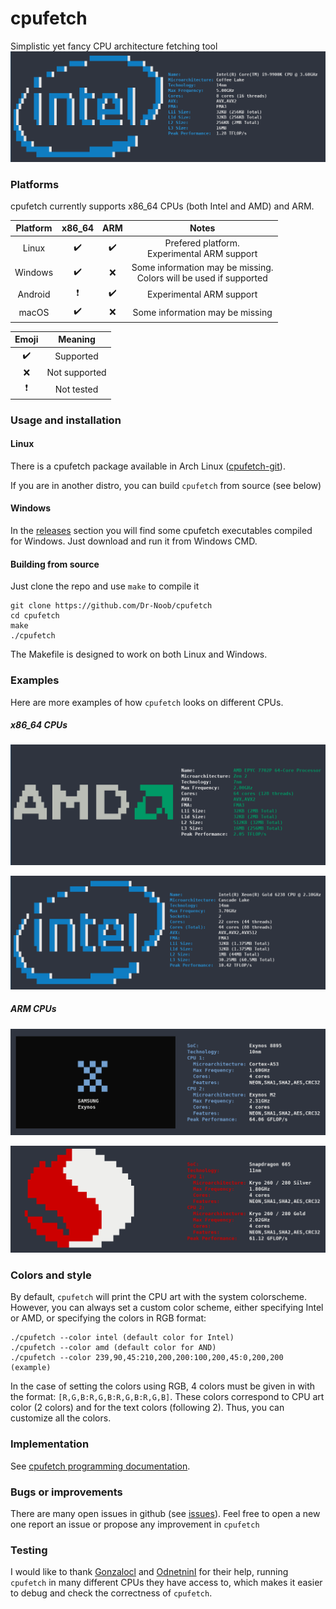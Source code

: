 # cpufetch

Simplistic yet fancy CPU architecture fetching tool
![cpu1](pictures/i9.png)

### Platforms
cpufetch currently supports x86_64 CPUs (both Intel and AMD) and ARM.

| Platform  | x86_64                    | ARM                | Notes             |
|:---------:|:------------------------:|:-------------------:|:-----------------:|
| Linux     | :heavy_check_mark:        | :heavy_check_mark: | Prefered platform. <br> Experimental ARM support |
| Windows   | :heavy_check_mark:        | :x:                | Some information may be missing. <br> Colors will be used if supported |
| Android   | :heavy_exclamation_mark:  | :heavy_check_mark: | Experimental ARM support |
| macOS     | :heavy_check_mark:        | :x:                | Some information may be missing |

| Emoji                   | Meaning       |
|:-----------------------:|:-------------:|
|:heavy_check_mark:       | Supported     |
|:x:                      | Not supported |
|:heavy_exclamation_mark: | Not tested    |


### Usage and installation
#### Linux
There is a cpufetch package available in Arch Linux ([cpufetch-git](https://aur.archlinux.org/packages/cpufetch-git)).

If you are in another distro, you can build `cpufetch` from source (see below)

#### Windows
In the [releases](https://github.com/Dr-Noob/cpufetch/releases) section you will find some cpufetch executables compiled for Windows. Just download and run it from Windows CMD.

#### Building from source
Just clone the repo and use `make` to compile it

```
git clone https://github.com/Dr-Noob/cpufetch
cd cpufetch
make
./cpufetch
```

The Makefile is designed to work on both Linux and Windows.

### Examples
Here are more examples of how `cpufetch` looks on different CPUs.

##### x86_64 CPUs

![cpu2](pictures/epyc.png)

![cpu3](pictures/cascade_lake.png)

##### ARM CPUs

![cpu4](pictures/exynos.png)

![cpu5](pictures/snapdragon.png)

### Colors and style
By default, `cpufetch` will print the CPU art with the system colorscheme. However, you can always set a custom color scheme, either
specifying Intel or AMD, or specifying the colors in RGB format:

```
./cpufetch --color intel (default color for Intel)
./cpufetch --color amd (default color for AND)
./cpufetch --color 239,90,45:210,200,200:100,200,45:0,200,200 (example)
```

In the case of setting the colors using RGB, 4 colors must be given in with the format: ``[R,G,B:R,G,B:R,G,B:R,G,B]``. These colors correspond to CPU art color (2 colors) and for the text colors (following 2). Thus, you can customize all the colors.

### Implementation

See [cpufetch programming documentation](https://github.com/Dr-Noob/cpufetch/blob/master/doc/README.md).

### Bugs or improvements
There are many open issues in github (see [issues](https://github.com/Dr-Noob/cpufetch/issues)). Feel free to open a new one report an issue or propose any improvement in `cpufetch`

### Testing
I would like to thank [Gonzalocl](https://github.com/Gonzalocl) and [OdnetninI](https://github.com/OdnetninI) for their help, running `cpufetch` in many different CPUs they have access to, which makes it easier to debug and check the correctness of `cpufetch`.
